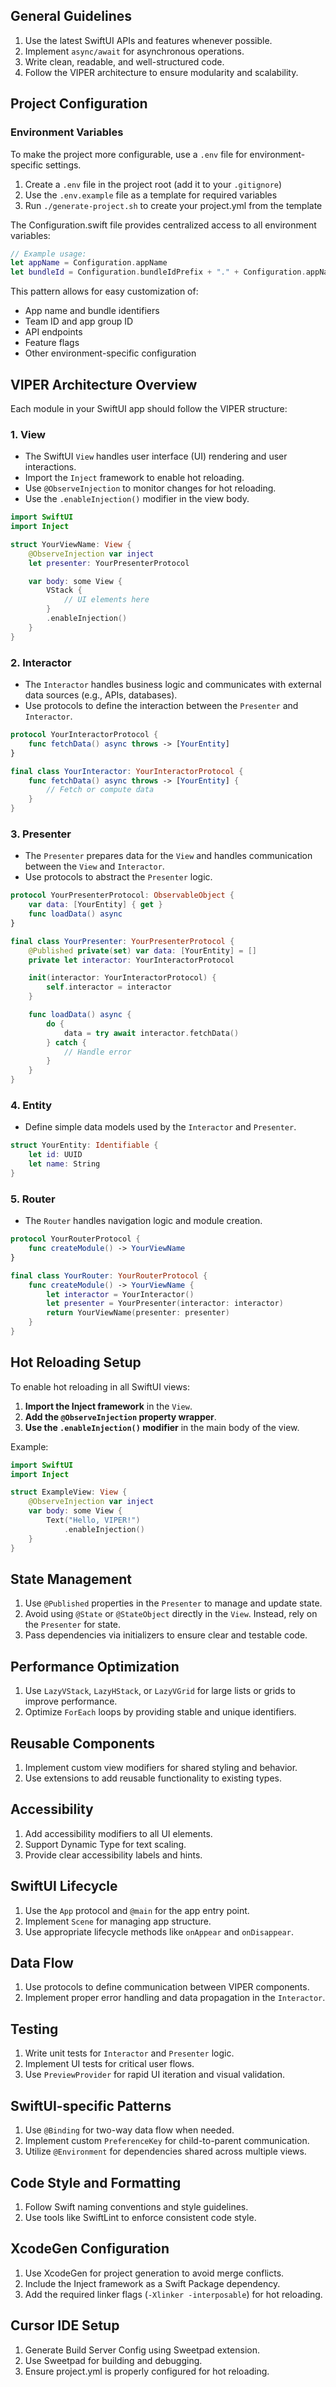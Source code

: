 ## General Guidelines
1. Use the latest SwiftUI APIs and features whenever possible.
2. Implement `async/await` for asynchronous operations.
3. Write clean, readable, and well-structured code.
4. Follow the VIPER architecture to ensure modularity and scalability.

## Project Configuration

### Environment Variables
To make the project more configurable, use a `.env` file for environment-specific settings.

1. Create a `.env` file in the project root (add it to your `.gitignore`)
2. Use the `.env.example` file as a template for required variables
3. Run `./generate-project.sh` to create your project.yml from the template

The Configuration.swift file provides centralized access to all environment variables:

```swift
// Example usage:
let appName = Configuration.appName
let bundleId = Configuration.bundleIdPrefix + "." + Configuration.appName
```

This pattern allows for easy customization of:
- App name and bundle identifiers
- Team ID and app group ID
- API endpoints
- Feature flags
- Other environment-specific configuration

## VIPER Architecture Overview
Each module in your SwiftUI app should follow the VIPER structure:

### 1. **View**
   - The SwiftUI `View` handles user interface (UI) rendering and user interactions.
   - Import the `Inject` framework to enable hot reloading.
   - Use `@ObserveInjection` to monitor changes for hot reloading.
   - Use the `.enableInjection()` modifier in the view body.

   ```swift
   import SwiftUI
   import Inject

   struct YourViewName: View {
       @ObserveInjection var inject
       let presenter: YourPresenterProtocol

       var body: some View {
           VStack {
               // UI elements here
           }
           .enableInjection()
       }
   }
   ```

### 2. **Interactor**
   - The `Interactor` handles business logic and communicates with external data sources (e.g., APIs, databases).
   - Use protocols to define the interaction between the `Presenter` and `Interactor`.

   ```swift
   protocol YourInteractorProtocol {
       func fetchData() async throws -> [YourEntity]
   }

   final class YourInteractor: YourInteractorProtocol {
       func fetchData() async throws -> [YourEntity] {
           // Fetch or compute data
       }
   }
   ```

### 3. **Presenter**
   - The `Presenter` prepares data for the `View` and handles communication between the `View` and `Interactor`.
   - Use protocols to abstract the `Presenter` logic.

   ```swift
   protocol YourPresenterProtocol: ObservableObject {
       var data: [YourEntity] { get }
       func loadData() async
   }

   final class YourPresenter: YourPresenterProtocol {
       @Published private(set) var data: [YourEntity] = []
       private let interactor: YourInteractorProtocol

       init(interactor: YourInteractorProtocol) {
           self.interactor = interactor
       }

       func loadData() async {
           do {
               data = try await interactor.fetchData()
           } catch {
               // Handle error
           }
       }
   }
   ```

### 4. **Entity**
   - Define simple data models used by the `Interactor` and `Presenter`.

   ```swift
   struct YourEntity: Identifiable {
       let id: UUID
       let name: String
   }
   ```

### 5. **Router**
   - The `Router` handles navigation logic and module creation.

   ```swift
   protocol YourRouterProtocol {
       func createModule() -> YourViewName
   }

   final class YourRouter: YourRouterProtocol {
       func createModule() -> YourViewName {
           let interactor = YourInteractor()
           let presenter = YourPresenter(interactor: interactor)
           return YourViewName(presenter: presenter)
       }
   }
   ```

## Hot Reloading Setup
To enable hot reloading in all SwiftUI views:
1. **Import the Inject framework** in the `View`.
2. **Add the `@ObserveInjection` property wrapper**.
3. **Use the `.enableInjection()` modifier** in the main body of the view.

Example:
```swift
import SwiftUI
import Inject

struct ExampleView: View {
    @ObserveInjection var inject
    var body: some View {
        Text("Hello, VIPER!")
            .enableInjection()
    }
}
```

## State Management
1. Use `@Published` properties in the `Presenter` to manage and update state.
2. Avoid using `@State` or `@StateObject` directly in the `View`. Instead, rely on the `Presenter` for state.
3. Pass dependencies via initializers to ensure clear and testable code.

## Performance Optimization
1. Use `LazyVStack`, `LazyHStack`, or `LazyVGrid` for large lists or grids to improve performance.
2. Optimize `ForEach` loops by providing stable and unique identifiers.

## Reusable Components
1. Implement custom view modifiers for shared styling and behavior.
2. Use extensions to add reusable functionality to existing types.

## Accessibility
1. Add accessibility modifiers to all UI elements.
2. Support Dynamic Type for text scaling.
3. Provide clear accessibility labels and hints.

## SwiftUI Lifecycle
1. Use the `App` protocol and `@main` for the app entry point.
2. Implement `Scene` for managing app structure.
3. Use appropriate lifecycle methods like `onAppear` and `onDisappear`.

## Data Flow
1. Use protocols to define communication between VIPER components.
2. Implement proper error handling and data propagation in the `Interactor`.

## Testing
1. Write unit tests for `Interactor` and `Presenter` logic.
2. Implement UI tests for critical user flows.
3. Use `PreviewProvider` for rapid UI iteration and visual validation.

## SwiftUI-specific Patterns
1. Use `@Binding` for two-way data flow when needed.
2. Implement custom `PreferenceKey` for child-to-parent communication.
3. Utilize `@Environment` for dependencies shared across multiple views.

## Code Style and Formatting
1. Follow Swift naming conventions and style guidelines.
2. Use tools like SwiftLint to enforce consistent code style.

## XcodeGen Configuration
1. Use XcodeGen for project generation to avoid merge conflicts.
2. Include the Inject framework as a Swift Package dependency.
3. Add the required linker flags (`-Xlinker -interposable`) for hot reloading.

## Cursor IDE Setup
1. Generate Build Server Config using Sweetpad extension.
2. Use Sweetpad for building and debugging.
3. Ensure project.yml is properly configured for hot reloading.